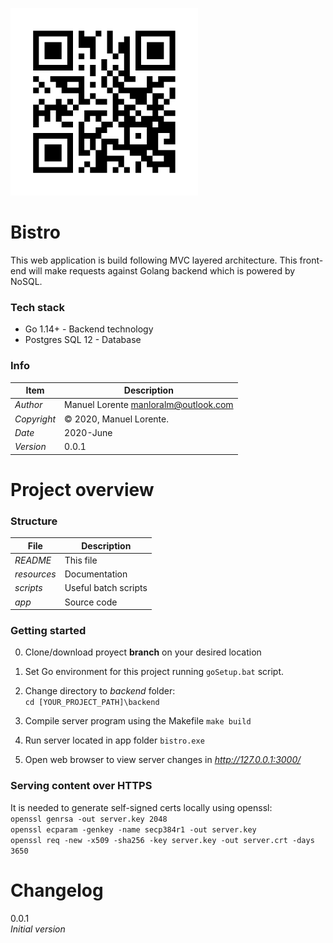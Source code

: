 ![](https://github.com/manulorente/bistro/blob/master/resources/logo.jpeg?raw=true)

**Bistro**
================================================
This web application is build following MVC layered architecture. 
This front-end will make requests against Golang backend which is powered by NoSQL.

### Tech stack
* Go 1.14+  		- Backend technology
* Postgres SQL 12	- Database

### Info
| Item     		| Description |
| ----------- 	| ----------- |
| *Author*  	| Manuel Lorente <manloralm@outlook.com> |
| *Copyright*  	| © 2020, Manuel Lorente.       |
| *Date*  		| 2020-June |
| *Version*  	| 0.0.1 |


Project overview
==============
### Structure
| File      		| Description |
| ----------- 		| ----------- |
| *README*  		| This file |
| *resources*  		| Documentation |
| *scripts*  		| Useful batch scripts|
| *app*  			| Source code |


### Getting started
0. Clone/download proyect **branch** on your desired location

1. Set Go environment for this project running `goSetup.bat` script. 

2. Change directory to *backend* folder:  
``cd [YOUR_PROJECT_PATH]\backend``

3. Compile server program using the Makefile
`make build`  

4. Run server located in app folder
`bistro.exe`  

5. Open web browser to view server changes in *http://127.0.0.1:3000/* 


### Serving content over HTTPS
It is needed to generate self-signed certs locally using openssl:  
`openssl genrsa -out server.key 2048`  
`openssl ecparam -genkey -name secp384r1 -out server.key`  
`openssl req -new -x509 -sha256 -key server.key -out server.crt -days 3650`  

Changelog
==============
0.0.1  
		*Initial version*